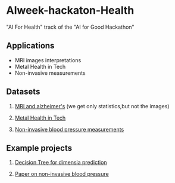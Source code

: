 # AIweek-hackaton-Health
"AI For Health" track of the "AI for Good Hackathon" 

## Applications

   - MRI images interpretations
   - Metal Health in Tech
   - Non-invasive measurements

## Datasets

1. [MRI and alzheimer's](https://www.kaggle.com/jboysen/mri-and-alzheimers) (we get only statistics,but not the images)

2. [Metal Health in Tech](https://www.kaggle.com/devisangeetha/analysis-on-survey-of-mental-health/notebook)

3. [Non-invasive blood pressure measurements](https://www.kaggle.com/mkachuee/noninvasivebp)


## Example projects

1. [Decision Tree for dimensia prediction](https://www.kaggle.com/ruslankl/dementia-prediction-w-tree-based-models/code)

2. [Paper on non-invasive blood pressure](https://ieeexplore.ieee.org/abstract/document/8032000/)
